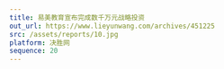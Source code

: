 ```yaml
---
title: 易美教育宣布完成数千万元战略投资
out_url: https://www.lieyunwang.com/archives/451225
src: /assets/reports/10.jpg
platform: 决胜网
sequence: 20
---
```

